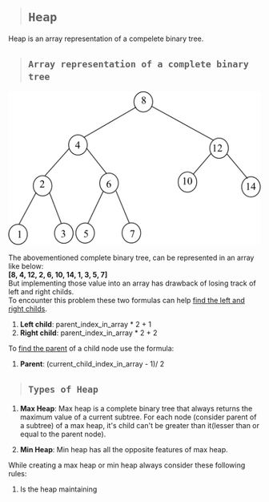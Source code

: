 > # **```Heap```**
Heap is an array representation of a compelete binary tree.

> ## **```Array representation of a complete binary tree```**

![complete_binary_tree](./complete_binary_tree.png)

The abovementioned complete binary tree, can be represented in an array like below:   
**[8, 4, 12, 2, 6, 10, 14, 1, 3, 5, 7]**  
But implementing those value into an array has drawback of losing track of left and right childs.  
To encounter this problem these two formulas can help <ins>find the left and right childs</ins>.
1. **Left child**: parent_index_in_array * 2 + 1
2. **Right child**: parent_index_in_array * 2 + 2

To <ins>find the parent</ins> of a child node use the formula:
1. **Parent**:  (current_child_index_in_array - 1)/ 2

> ## **```Types of Heap```**
1. **Max Heap**: Max heap is a complete binary tree that always returns the maximum value of a current subtree.
For each node (consider parent of a subtree) of a max heap, it's child can't be greater than it(lesser than or equal to the parent node).

2. **Min Heap**: Min heap has all the opposite features of max heap.

While creating a max heap or min heap always consider these following rules:
1. Is the heap maintaining